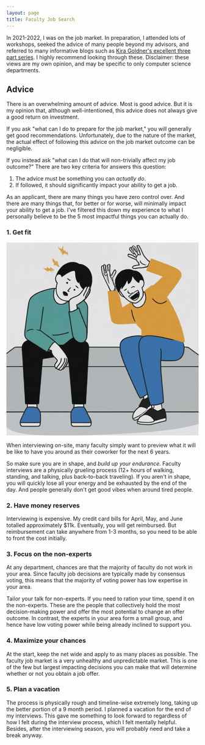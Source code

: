 ```yaml
---
layout: page
title: Faculty Job Search
---
```


In 2021-2022, I was on the job market. In preparation, I attended lots of workshops, seeked the advice of many people beyond my advisors, and referred to many informative blogs such as [Kira Goldner's excellent three part series](https://www.kiragoldner.com/blog/job-market.html). I highly recommend looking through these. Disclaimer: these views are my own opinion, and may be specific to only computer science departments.  

## Advice

There is an overwhelming amount of advice. Most is good advice. But it is my opinion that, although well-intentioned, this advice does not always give a good return on investment. 

If you ask "what can I do to prepare for the job market," you will generally get good recommendations. Unfortunately, due to the nature of the market, the actual effect of following this advice on the job market outcome can be negligible. 

If you instead ask "what can I do that will non-trivially affect my job outcome?" There are two key criteria for answers this question: 

1. The advice must be something you can *actually do*. 
2. If followed, it should significantly impact your ability to get a job. 

As an applicant, there are many things you have zero control over. And there are many things that, for better or for worse, will minimally impact your ability to get a job. I've filtered this down my experience to what I personally believe to be the 5 most impactful things you can actually do. 

### 1. Get fit

![Cartoon of tired vs. energetic person](/assets/img/tired_vs_energetic.png)

When interviewing on-site, many faculty simply want to preview what it will be like to have you around as their coworker for the next 6 years. 

So make sure you are in shape, and *build up your endurance*. Faculty interviews are a physically grueling process (12+ hours of walking, standing, and talking, plus back-to-back traveling). If you aren't in shape, you will quickly lose all your energy and be exhausted by the end of the day. And people generally don't get good vibes when around tired people.  

### 2. Have money reserves

Interviewing is expensive. My credit card bills for April, May, and June totalled approximately $11k. Eventually, you will get reimbursed. But reimbursement can take anywhere from 1-3 months, so you need to be able to front the cost initially. 

### 3. Focus on the non-experts

At any department, chances are that the majority of faculty do not work in your area. Since faculty job decisions are typically made by consensus voting, this means that the majority of voting power has low expertise in your area. 

Tailor your talk for non-experts. If you need to ration your time, spend it on the non-experts. These are the people that collectively hold the most decision-making power and offer the most potential to change an offer outcome. In contrast, the experts in your area form a small group, and hence have low voting power while being already inclined to support you. 

### 4. Maximize your chances

At the start, keep the net wide and apply to as many places as possible. The faculty job market is a very unhealthy and unpredictable market. This is one of the few but largest impacting decisions you can make that will determine whether or not you obtain a job offer. 

### 5. Plan a vacation

The process is physically rough and timeline-wise extremely long, taking up the better portion of a 9 month period. I planned a vacation for the end of my interviews. This gave me something to look forward to regardless of how I felt during the interview process, which I felt mentally helpful. Besides, after the interviewing season, you will probably need and take a break anyway. 
